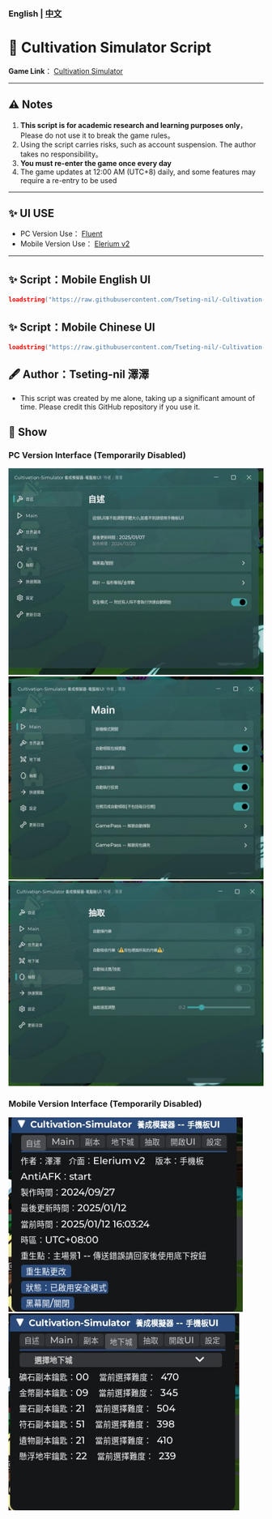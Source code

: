 ### English | [中文](README.md)
# 🌟  Cultivation Simulator Script

**Game Link**：  [Cultivation Simulator ](https://www.roblox.com/games/18645473062/UPD21-Cultivation-Simulator)

---

## ⚠️ Notes
1. **This script is for academic research and learning purposes only**，Please do not use it to break the game rules。
2. Using the script carries risks, such as account suspension. The author takes no responsibility。
3. **You must re-enter the game once every day**
4. The game updates at 12:00 AM (UTC+8) daily, and some features may require a re-entry to be used
   
---

## ✨ UI USE
- PC Version Use： [Fluent](https://github.com/dawid-scripts/Fluent)
- Mobile Version Use： [Elerium v2](https://github.com/memejames/elerium-v2-ui-library)

---

## ✨ Script：Mobile English UI
```lua
loadstring("https://raw.githubusercontent.com/Tseting-nil/-Cultivation-Simulator-script/refs/heads/main/%E6%89%8B%E6%A9%9F%E7%AB%AFUI/%E9%A4%8A%E6%88%90%E6%A8%A1%E6%93%AC%E5%99%A8(%E6%89%8B%E6%A9%9F%E7%AB%AF)%E8%8B%B1%E6%96%87%E9%9D%A2%E6%9D%BF.lua")()
```

## ✨ Script：Mobile Chinese UI
```lua
loadstring("https://raw.githubusercontent.com/Tseting-nil/-Cultivation-Simulator-script/refs/heads/main/%E6%89%8B%E6%A9%9F%E7%AB%AFUI/%E9%A4%8A%E6%88%90%E6%A8%A1%E6%93%AC%E5%99%A8(%E6%89%8B%E6%A9%9F%E7%AB%AF)%E4%B8%AD%E6%96%87%E9%9D%A2%E6%9D%BF.lua")()
```

## 🖋 Author：Tseting-nil 澤澤 
  - This script was created by me alone, taking up a significant amount of time. Please credit this GitHub repository if you use it.
  
## 📸 Show

### PC Version Interface (Temporarily Disabled)
![電腦版 UI 展示 1](https://github.com/Tseting-nil/-Cultivation-Simulator-script/blob/main/%E5%9C%96%E7%89%87/%E6%BC%94%E7%A4%BA1.jpg)  
![電腦版 UI 展示 2](https://github.com/Tseting-nil/-Cultivation-Simulator-script/blob/main/%E5%9C%96%E7%89%87/%E6%BC%94%E7%A4%BA2.jpg)  
![電腦版 UI 展示 3](https://github.com/Tseting-nil/-Cultivation-Simulator-script/blob/main/%E5%9C%96%E7%89%87/%E6%BC%94%E7%A4%BA3.jpg)  

### Mobile Version Interface (Temporarily Disabled)
![手機版 UI 展示 1](https://github.com/Tseting-nil/-Cultivation-Simulator-script/blob/main/%E5%9C%96%E7%89%87/%E6%BC%94%E7%A4%BA4.jpg)  
![手機版 UI 展示 2](https://github.com/Tseting-nil/-Cultivation-Simulator-script/blob/main/%E5%9C%96%E7%89%87/%E6%BC%94%E7%A4%BA5.jpg)  


